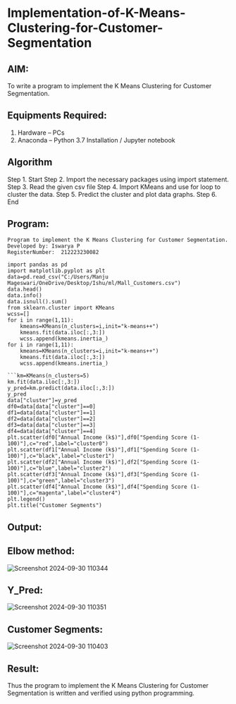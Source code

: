 # Implementation-of-K-Means-Clustering-for-Customer-Segmentation

## AIM:
To write a program to implement the K Means Clustering for Customer Segmentation.

## Equipments Required:
1. Hardware – PCs
2. Anaconda – Python 3.7 Installation / Jupyter notebook

## Algorithm
Step 1. Start
Step 2. Import the necessary packages using import statement.
Step 3. Read the given csv file
Step 4. Import KMeans and use for loop to cluster the data.
Step 5. Predict the cluster and plot data graphs.
Step 6. End

## Program:
```
Program to implement the K Means Clustering for Customer Segmentation.
Developed by: Iswarya P
RegisterNumber:  212223230082

```

```
import pandas as pd
import matplotlib.pyplot as plt
data=pd.read_csv("C:/Users/Manju Mageswari/OneDrive/Desktop/Ishu/ml/Mall_Customers.csv")
data.head()
data.info()
data.isnull().sum()
from sklearn.cluster import KMeans
wcss=[]
for i in range(1,11):
    kmeans=KMeans(n_clusters=i,init="k-means++")
    kmeans.fit(data.iloc[:,3:])
    wcss.append(kmeans.inertia_)
for i in range(1,11):
    kmeans=KMeans(n_clusters=i,init="k-means++")
    kmeans.fit(data.iloc[:,3:])
    wcss.append(kmeans.inertia_)

```km=KMeans(n_clusters=5)
km.fit(data.iloc[:,3:])
y_pred=km.predict(data.iloc[:,3:])
y_pred
data["cluster"]=y_pred
df0=data[data["cluster"]==0]
df1=data[data["cluster"]==1]
df2=data[data["cluster"]==2]
df3=data[data["cluster"]==3]
df4=data[data["cluster"]==4]
plt.scatter(df0["Annual Income (k$)"],df0["Spending Score (1-100)"],c="red",label="cluster0")
plt.scatter(df1["Annual Income (k$)"],df1["Spending Score (1-100)"],c="black",label="cluster1")
plt.scatter(df2["Annual Income (k$)"],df2["Spending Score (1-100)"],c="blue",label="cluster2")
plt.scatter(df3["Annual Income (k$)"],df3["Spending Score (1-100)"],c="green",label="cluster3")
plt.scatter(df4["Annual Income (k$)"],df4["Spending Score (1-100)"],c="magenta",label="cluster4")
plt.legend()
plt.title("Customer Segments")
```
## Output:

## Elbow method:
![Screenshot 2024-09-30 110344](https://github.com/user-attachments/assets/5d563c3f-fbe5-4b1b-a001-7811143ac833)

## Y_Pred:
![Screenshot 2024-09-30 110351](https://github.com/user-attachments/assets/d32c6873-ba54-45bd-ba15-c313d7a7ae6a)

## Customer Segments:
![Screenshot 2024-09-30 110403](https://github.com/user-attachments/assets/8c70e8af-7f2e-489e-b7d3-f642d8e47e00)

## Result:
Thus the program to implement the K Means Clustering for Customer Segmentation is written and verified using python programming.
